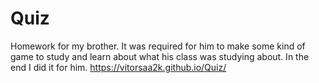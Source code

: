 # Quiz
Homework for my brother. It was required for him to make some kind of game to study and learn about what his class was studying about. In the end I did it for him.
https://vitorsaa2k.github.io/Quiz/
